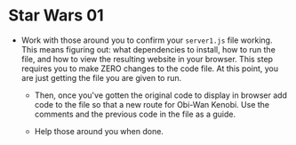 # Star Wars 01

* Work with those around you to confirm your `server1.js` file working. This means figuring out: what dependencies to install, how to run the file, and how to view the resulting website in your browser. This step requires you to make ZERO changes to the code file. At this point, you are just getting the file you are given to run.

  * Then, once you've gotten the original code to display in browser add code to the file so that a new route for Obi-Wan Kenobi. Use the comments and the previous code in the file as a guide.

  * Help those around you when done.
